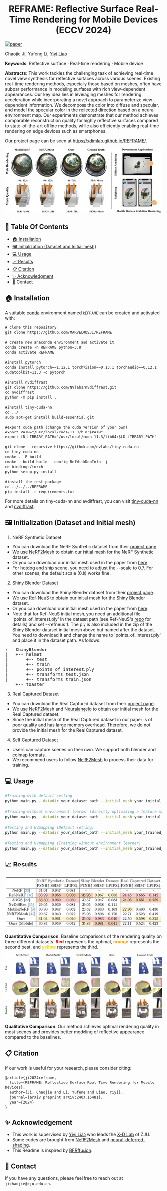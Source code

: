 <h1 align="center">REFRAME: Reflective Surface Real-Time Rendering for Mobile Devices (ECCV 2024)</h1>

[![paper](https://img.shields.io/badge/arXiv-Paper-<COLOR>.svg)](https://arxiv.org/abs/2403.16481)

Chaojie Ji, Yufeng Li,  [Yiyi Liao](https://yiyiliao.github.io/)

**Keywords**: Reflective surface · Real-time rendering · Mobile device

**Abstracts**: This work tackles the challenging task of achieving real-time novel view synthesis for reflective surfaces across various scenes.  Existing real-time rendering methods, especially those based on meshes, often have subpar performance in modeling surfaces with rich view-dependent appearances. Our key idea lies in leveraging meshes for rendering acceleration while incorporating a novel approach to parameterize view-dependent information. We decompose the color into diffuse and specular, and model the specular color in the reflected direction based on a neural environment map. Our experiments demonstrate that our method achieves comparable reconstruction quality for highly reflective surfaces compared to state-of-the-art offline methods, while also efficiently enabling real-time rendering on edge devices such as smartphones. 

Our project page can be seen at https://xdimlab.github.io/REFRAME/.

<img src="assets/teaser.png"/>


## :book: Table Of Contents
- [:house: Installation](#house-Installation)
- [:framed_picture: Initialization (Dataset and Initial mesh)](#framed_picture-Initialization (Dataset and Initial mesh))
- [:computer: Usage](#computer-Usage)
- [:chart_with_upwards_trend: Results](#chart_with_upwards_trend-Results)
- [:clipboard: Citation](#clipboard-citation)
- [:sparkles: Acknowledgment](#sparkles-acknowledgement)
- [:e-mail: Contact](#e-mail-contact)


## :house: Installation
A suitable [conda](https://www.anaconda.com/) environment named `REFRAME` can be created and activated with:
```
# clone this repository
git clone https://github.com/MARVELOUSJI/REFRAME

# create new anaconda environment and activate it
conda create -n REFRAME python=3.8
conda activate REFRAME

#install pytorch 
conda install pytorch==1.12.1 torchvision==0.13.1 torchaudio==0.12.1 cudatoolkit=11.3 -c pytorch

#install nvdiffrast
git clone https://github.com/NVlabs/nvdiffrast.git
cd nvdiffrast
python -m pip install .

#install tiny-cuda-nn
cd ../
sudo apt-get install build-essential git

#export cuda path (change the cuda version of your own)
export PATH="/usr/local/cuda-11.3/bin:$PATH"
export LD_LIBRARY_PATH="/usr/local/cuda-11.3/lib64:$LD_LIBRARY_PATH"

git clone --recursive https://github.com/nvlabs/tiny-cuda-nn
cd tiny-cuda-nn
cmake . -B build
cmake --build build --config RelWithDebInfo -j
cd bindings/torch
python setup.py install

#install the rest package
cd ../../../REFRAME
pip install -r requirements.txt
```
For more details on tiny-cuda-nn and nvdiffrast, you can visit [tiny-cuda-nn](https://github.com/nvlabs/tiny-cuda-nn#pytorch-extension) and [nvdiffrast](https://github.com/NVlabs/nvdiffrast).

## :framed_picture: Initialization (Dataset and Initial mesh)

1. NeRF Synthetic Dataset

- You can download the NeRF Synthetic dataset from their [project page](https://www.matthewtancik.com/nerf).
- We use [NeRF2Mesh](https://github.com/ashawkey/nerf2mesh) to obtain our initial mesh for the NeRF Synthetic dataset.
- Or you can download our initial mesh used in the paper from [here](https://drive.google.com/file/d/1BvlQAvc1grfuKPyv2o5KcOApW-ohipIg/view?usp=drive_link).
- For hotdog and ship scene, you need to adjust the --scale to 0.7. For other scenes, the default scale (0.8) works fine.

2. Shiny Blender Dataset

- You can download the Shiny Blender dataset from their [project page](https://dorverbin.github.io/refnerf/).
- We use [Ref-NeuS](https://github.com/EnVision-Research/Ref-NeuS) to obtain our initial mesh for the Shiny Blender dataset.
- Or you can download our initial mesh used in the paper from [here](https://drive.google.com/file/d/1STYzHG9F9BXjJJov9kDhymMMg_kDOiOo/view?usp=drive_link).
- Note that for Ref-NeuS initial mesh, you need an additional file 'points_of_interest.ply' in the dataset path (see Ref-NeuS's  [repo](https://github.com/EnVision-Research/Ref-NeuS) for details) and set --refneus 1. The ply is also included in the zip of the Shiny Blender dataset initial mesh above but named after the dataset. You need to download it and change the name to 'points_of_interest.ply' and place it in the dataset path. As follows:

<pre>
+-- ShinyBlender
|   +-- helmet
|       +-- test
|       +-- train
|       +-- points_of_interest.ply
|       +-- transforms_test.json
|       +-- transforms_train.json
    +-- toaster
</pre>

3. Real Captured Dataset

- You can download the Real Captured dataset from their [project page](https://dorverbin.github.io/refnerf/).
- We use [NeRF2Mesh]((https://github.com/ashawkey/nerf2mesh))  and [Neuralangelo](https://github.com/NVlabs/neuralangelo) to obtain our initial mesh for the Real Captured dataset.
- Since the initial mesh of the Real Captured dataset in our paper is of poor quality and has large memory overhead. Therefore, we do not provide the initial mesh for the Real Captured dataset.

4. Self Captured Dataset

- Users can capture scenes on their own. We support both blender and colmap formats.
- We recommend users to follow [NeRF2Mesh]((https://github.com/ashawkey/nerf2mesh)) to process their data for training.



## :computer: Usage

```bash
#Training with default setting
python main.py --datadir your_dataset_path --initial_mesh your_initial_mesh --run_name experiment_name

#Training without environment learner (directly optimizing a feature map.) Should speed up training process but loss of quality.
python main.py --datadir your_dataset_path --initial_mesh your_initial_mesh --run_name experiment_name --wenvlearner 0

#Testing and UVmapping (Default setting)
python main.py --datadir your_dataset_path --initial_mesh your_trained_mesh --run_name experiment_name --shader_path trained_shader --test 1 --uvmap 1 

#Testing and UVmapping (Training without environment learner)
python main.py --datadir your_dataset_path --initial_mesh your_trained_mesh --run_name experiment_name --wenvlearner 0 --shader_path trained_shader --envmap_path trained_envmap --test 1 --uvmap 1 
```

## :chart_with_upwards_trend: Results

<img src="assets/table.png"/>

**Quantitative Comparison**. Baseline comparisons of the rendering quality on three different datasets. <span style="color:red; font-weight:bold;">Red</span> represents the optimal, <span style="color:orange; font-weight:bold;">orange</span> represents the second best, and <span style="color:#FFD700; font-weight:bold;">yellow</span> represents the third.

<img src="assets/visualizationpatch.pdf"/>

**Qualitative Comparison**. Our method achieves optimal rendering quality in most scenes and provides better modeling of reflective appearance compared to the baselines.

## :clipboard: Citation

If our work is useful for your research, please consider citing:

```
@article{ji2024reframe,
  title={REFRAME: Reflective Surface Real-Time Rendering for Mobile Devices},
  author={Ji, Chaojie and Li, Yufeng and Liao, Yiyi},
  journal={arXiv preprint arXiv:2403.16481},
  year={2024}
}
```

## :sparkles: Acknowledgement

- This work is supervised by [Yiyi Liao](https://yiyiliao.github.io/) who leads the [X-D Lab](https://yiyiliao.github.io/xdlab/) of ZJU.
- Some codes are brought from [NeRF2Mesh](https://github.com/ashawkey/nerf2mesh) and [neural-deferred-shading](https://github.com/fraunhoferhhi/neural-deferred-shading).
- This Readme is inspired by [BFRffusion](https://github.com/chenxx89/BFRffusion).

## :e-mail: Contact

If you have any questions, please feel free to reach out at `jichaojie@zju.edu.cn`.
